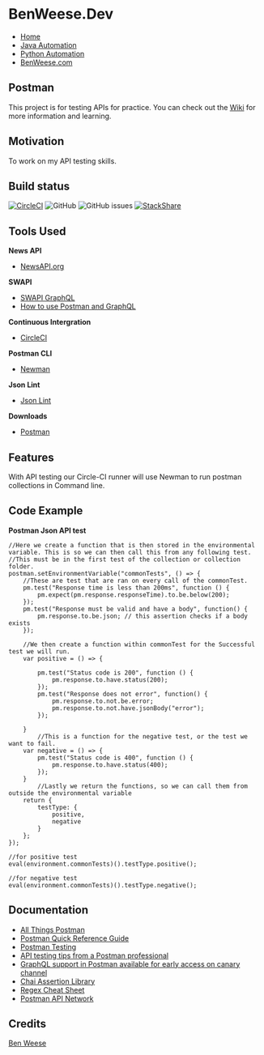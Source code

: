 # BenWeese.Dev
- [Home](https://benweese.dev)
- [Java Automation](https://benweese.dev/Java_Automation/)
- [Python Automation](https://github.com/benweese/Python-Automation/)
- [BenWeese.com](https://benweese.com)

## Postman
This project is for testing APIs for practice. You can check out the [Wiki](https://github.com/benweese/Postman/wiki) for more information and learning.

## Motivation
To work on my API testing skills.

## Build status
[![CircleCI](https://circleci.com/gh/benweese/Postman/tree/master.svg?style=shield)](https://circleci.com/gh/benweese/Postman/tree/master) ![GitHub](https://img.shields.io/github/license/benweese/Postman.svg) ![GitHub issues](https://img.shields.io/github/issues-raw/benweese/Postman.svg) [![StackShare](http://img.shields.io/badge/tech-stack-0690fa.svg?style=flat)](https://stackshare.io/benweese/postman-api-testing)

## Tools Used
<b>News API</b>
- [NewsAPI.org](https://newsapi.org/)

<b>SWAPI</b>
- [SWAPI GraphQL](https://swapi.apis.guru/)
- [How to use Postman and GraphQL](https://www.codetraveler.io/2019/01/12/how-to-use-postman-with-a-graphql-api/)

<b>Continuous Intergration</b>
- [CircleCI](https://circleci.com/)

<b>Postman CLI</b>
- [Newman](https://hub.docker.com/r/postman/newman/)

<b>Json Lint</b>
- [Json Lint](https://jsonlint.com/)

<b>Downloads</b>
- [Postman](https://www.getpostman.com/apps)

## Features
With API testing our Circle-CI runner will use Newman to run postman collections in Command line.

## Code Example

<b>Postman Json API test</b>
```
//Here we create a function that is then stored in the environmental variable. This is so we can then call this from any following test.
//This must be in the first test of the collection or collection folder.
postman.setEnvironmentVariable("commonTests", () => {
    //These are test that are ran on every call of the commonTest.
    pm.test("Response time is less than 200ms", function () {
        pm.expect(pm.response.responseTime).to.be.below(200);
    });
    pm.test("Response must be valid and have a body", function() {
        pm.response.to.be.json; // this assertion checks if a body  exists
    });
    
    //We then create a function within commonTest for the Successful test we will run.
    var positive = () => {
            
        pm.test("Status code is 200", function () {
            pm.response.to.have.status(200);
        });
        pm.test("Response does not error", function() {
            pm.response.to.not.be.error;
            pm.response.to.not.have.jsonBody("error");
        });
        
    }
        //This is a function for the negative test, or the test we want to fail.
    var negative = () => {
        pm.test("Status code is 400", function () {
            pm.response.to.have.status(400);
        });
    }
        //Lastly we return the functions, so we can call them from outside the environmental variable
    return {
        testType: {
            positive,
            negative
        }
    };
});

//for positive test
eval(environment.commonTests)().testType.positive();
 
//for negative test
eval(environment.commonTests)().testType.negative();
```

## Documentation
- [All Things Postman](https://github.com/DannyDainton/All-Things-Postman/)
- [Postman Quick Reference Guide](https://postman-quick-reference-guide.readthedocs.io/en/latest/index.html)
- [Postman Testing](https://learning.getpostman.com/docs/postman/scripts/test_scripts/)
- [API testing tips from a Postman professional](https://blog.getpostman.com/2017/07/28/api-testing-tips-from-a-postman-professional/)
- [GraphQL support in Postman available for early access on canary channel](https://community.getpostman.com/t/graphql-support-in-postman-available-for-early-access-on-canary-channel/5524/3)
- [Chai Assertion Library ](https://www.chaijs.com/api/bdd/)
- [Regex Cheat Sheet](https://www.rexegg.com/regex-quickstart.html)
- [Postman API Network](https://www.getpostman.com/api-network/)


## Credits
[Ben Weese](https://benweese.dev/)
